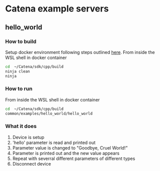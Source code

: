 # Catena example servers

## hello_world

### How to build

Setup docker environment following steps outlined [here](https://github.com/rossvideo/Catena/blob/develop/.devcontainer/README.md).
From inside the WSL shell in docker container
```sh
cd  ~/Catena/sdk/cpp/build
ninja clean
ninja
```

### How to run

From inside the WSL shell in docker container
```sh
cd  ~/Catena/sdk/cpp/build
common/examples/hello_world/hello_world
```

### What it does

1. Device is setup  
2. 'hello' parameter is read and printed out  
3. Parameter value is changed to "Goodbye, Cruel World!"  
4. Parameter is printed out and the new value appears  
5. Repeat with severral different parameters of different types
6. Disconnect device